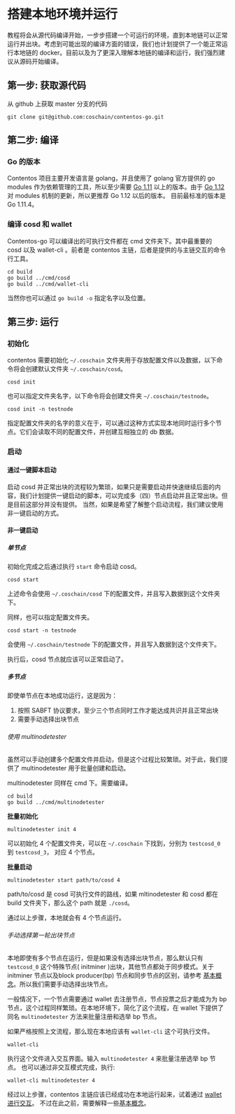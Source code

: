 # 搭建本地环境并运行

教程将会从源代码编译开始，一步步搭建一个可运行的环境，直到本地链可以正常运行并出块。考虑到可能出现的编译方面的错误，我们也计划提供了一个能正常运行本地链的 docker。目前以及为了更深入理解本地链的编译和运行，我们强烈建议从源码开始编译。

## 第一步: 获取源代码

从 github 上获取 master 分支的代码

```shell
git clone git@github.com:coschain/contentos-go.git
```

## 第二步: 编译

### Go 的版本

Contentos 项目主要开发语言是 golang，并且使用了 golang 官方提供的 go modules 作为依赖管理的工具，所以至少需要 [Go 1.11](https://golang.org/dl/) 以上的版本。由于 [Go 1.12](https://golang.org/dl/) 对 modules 机制的更新，所以更推荐 Go 1.12 以后的版本。
目前最标准的版本是 Go 1.11.4。

### 编译 cosd 和 wallet

Contentos-go 可以编译出的可执行文件都在 cmd 文件夹下。其中最重要的 cosd 以及 wallet-cli 。前者是 contentos 主链，后者是提供的与主链交互的命令行工具。

```shell
cd build
go build ../cmd/cosd
go build ../cmd/wallet-cli
```

当然你也可以通过 `go build -o` 指定名字以及位置。

## 第三步: 运行

### 初始化

contentos 需要初始化 `~/.coschain` 文件夹用于存放配置文件以及数据，以下命令将会创建默认文件夹 `~/.coschain/cosd`。

```shell
cosd init
```

也可以指定文件夹名字，以下命令将会创建文件夹 `~/.coschain/testnode`。

```shell
cosd init -n testnode
```

指定配置文件夹的名字的意义在于，可以通过这种方式实现本地同时运行多个节点。它们会读取不同的配置文件，并创建互相独立的 db 数据。

### 启动

#### 通过一键脚本启动

启动 cosd 并正常出块的流程较为繁琐，如果只是需要启动并快速继续后面的内容，我们计划提供一键启动的脚本，可以完成多（四）节点启动并且正常出块。但是目前这部分并没有提供。
当然，如果是希望了解整个启动流程，我们建议使用非一键启动的方式。

#### 非一键启动

##### 单节点

初始化完成之后通过执行 `start` 命令启动 cosd。

```shell
cosd start
```

上述命令会使用 `~/.coschain/cosd` 下的配置文件，并且写入数据到这个文件夹下。

同样，也可以指定配置文件夹。

```shell
cosd start -n testnode
```

会使用 `~/.coschain/testnode` 下的配置文件，并且写入数据到这个文件夹下。

执行后，cosd 节点就应该可以正常启动了。

##### 多节点

即使单节点在本地成功运行，这是因为：

1. 按照 SABFT 协议要求，至少三个节点同时工作才能达成共识并且正常出块
2. 需要手动选择出块节点

###### 使用 multinodetester

虽然可以手动创建多个配置文件并启动，但是这个过程比较繁琐。对于此，我们提供了 multinodetester 用于批量创建和启动。

multinodetester 同样在 cmd 下。需要编译。

```shell
cd build
go build ../cmd/multinodetester
```

**批量初始化**

```shell
multinodetester init 4
```

可以初始化 4 个配置文件夹，可以在 `~/.coschain` 下找到，分别为 `testcosd_0` 到 `testcosd_3`， 对应 4 个节点。

**批量启动**

```shell
multinodetester start path/to/cosd 4
```

path/to/cosd 是 cosd 可执行文件的路线，如果 mltinodetester 和 cosd 都在 build 文件夹下，那么这个 path 就是 `./cosd`。

通过以上步骤，本地就会有 4 个节点运行。

###### 手动选择第一轮出块节点

本地即使有多个节点在运行，但是如果没有选择出块节点，那么默认只有 `testcosd_0` 这个特殊节点( initminer )出块，其他节点都处于同步模式。关于 initminer 节点以及block producer(bp) 节点和同步节点的区别，请参考 [基本概念](/zh-cn/tutorial/concept.md)。所以我们需要手动选择出块节点。

一般情况下，一个节点需要通过 wallet 去注册节点，节点投票之后才能成为为 bp 节点，这个过程同样繁琐。在本地环境下，简化了这个流程，在 wallet 下提供了同名 `multinodetester` 方法来批量注册和选举 bp 节点。

如果严格按照上文流程，那么现在本地应该有 `wallet-cli` 这个可执行文件。

```shell
wallet-cli
```

执行这个文件进入交互界面。输入 `multinodetester 4` 来批量注册选举 bp 节点。
也可以通过非交互模式完成，执行:

```shell
wallet-cli multinodetester 4
```

经过以上步骤，contentos 主链应该已经成功在本地运行起来，试着通过 [wallet 进行交互](/zh-cn/tutorial/wallet.md)。
不过在此之前，需要解释一些[基本概念](/zh-cn/tutorial/concept.md)。